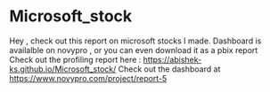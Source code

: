 # Microsoft_stock
Hey , check out this report on microsoft stocks I made. Dashboard is availalble on novypro , or you can even download it as a pbix report  
Check out the profiling report here : https://abishek-ks.github.io/Microsoft_stock/
Check out the dashboard at https://www.novypro.com/project/report-5

